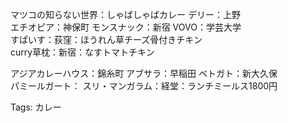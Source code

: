 マツコの知らない世界：しゃばしゃばカレー デリー：上野  
エチオピア：神保町 モンスナック：新宿 VOVO：学芸大学  
すぱいす：荻窪：ほうれん草チーズ骨付きチキン  
curry草枕：新宿：なすトマトチキン  

アジアカレーハウス：錦糸町 アブサラ：早稲田 ベトガト：新大久保  
パミールガート： スリ・マンガラム：経堂：ランチミールス1800円  

Tags: カレー
